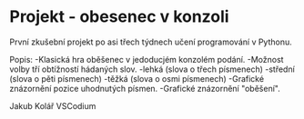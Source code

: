 # Projekt - obesenec v konzoli
 
 První zkušební projekt po asi třech týdnech učení programování v Pythonu.

 Popis:
 -Klasická hra oběšenec v jedoducjém konzolém podání.
 -Možnost volby tří obtížností hádaných slov.
    -lehká (slova o třech písmenech)
    -střední (slova o pěti písmenech)
    -těžká (slova o osmi písmenech)
 -Grafické znázornění pozice uhodnutých písmen.
 -Grafické znázornění "oběšení".

Jakub Kolář
VSCodium